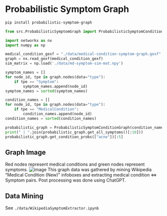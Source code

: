 # Probabilistic Symptom Graph

```bash
pip install probabilistic-symptom-graph
```

```py
from src.ProbabilisticSymptomGraph import ProbabilisticSymptomConditionGraph

import networkx as nx
import numpy as np

medical_condition_gexf = "./data/medical-condition-symptom-graph.gexf"
graph = nx.read_gexf(medical_condition_gexf)
sim_matrix = np.load('./data/md-symptom-sim-mat.npy')

symptom_names = []
for node_id, tpe in graph.nodes(data="type"):
    if tpe == "Symptom":
        symptom_names.append(node_id)
symptom_names = sorted(symptom_names)

condition_names = []
for node_id, tpe in graph.nodes(data="type"):
    if tpe == "MedicalCondition":
        condition_names.append(node_id)
condition_names = sorted(condition_names)

probabilistic_graph = ProbabilisticSymptomConditionGraph(condition_names, symptom_names, graph, sim_matrix)
print(" | ".join(probabilistic_graph.get_all_symptoms()[:10]))
probabilistic_graph.get_condition_probs(["acne"])[:5]
```

## Graph Image
Red nodes represent medical conditions and green nodes represent symptoms.
![image](https://github.com/bart1259/ProbabilisticSymptomGraph/assets/21147581/1f693ddf-20d8-4320-9265-a84a3403a5eb)
This graph data was gathered by mining Wikipedia "Medical Condition (New)" infoboxes and extracting medical condition <=> Symptom pairs. Post processing was done using ChatGPT.

## Data Mining
See `./data/WikipediaSymptomExtractor.ipynb`